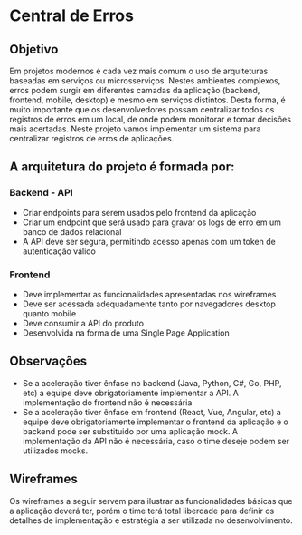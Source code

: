 # Central de Erros

## Objetivo
Em projetos modernos é cada vez mais comum o uso de arquiteturas baseadas em serviços ou microsserviços. Nestes ambientes complexos, erros podem surgir em diferentes camadas da aplicação (backend, frontend, mobile, desktop) e mesmo em serviços distintos. Desta forma, é muito importante que os desenvolvedores possam centralizar todos os registros de erros em um local, de onde podem monitorar e tomar decisões mais acertadas. Neste projeto vamos implementar um sistema para centralizar registros de erros de aplicações.

## A arquitetura do projeto é formada por:

### Backend - API
* Criar endpoints para serem usados pelo frontend da aplicação
* Criar um endpoint que será usado para gravar os logs de erro em um banco de dados relacional
* A API deve ser segura, permitindo acesso apenas com um token de autenticação válido

### Frontend
* Deve implementar as funcionalidades apresentadas nos wireframes
* Deve ser acessada adequadamente tanto por navegadores desktop quanto mobile
* Deve consumir a API do produto
* Desenvolvida na forma de uma Single Page Application

## Observações
* Se a aceleração tiver ênfase no backend (Java, Python, C#, Go, PHP, etc) a equipe deve obrigatoriamente implementar a API. A implementação do frontend não é necessária
* Se a aceleração tiver ênfase em frontend (React, Vue, Angular, etc) a equipe deve obrigatoriamente implementar o frontend da aplicação e o backend pode ser substituido por uma aplicação mock. A implementação da API não é necessária, caso o time deseje podem ser utilizados mocks.

## Wireframes
Os wireframes a seguir servem para ilustrar as funcionalidades básicas que a aplicação deverá ter, porém o time terá total liberdade para definir os detalhes de implementação e estratégia a ser utilizada no desenvolvimento.
